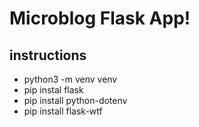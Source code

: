 # Microblog Flask App!


## instructions

- python3 -m venv venv
- pip instal flask
- pip install python-dotenv
- pip install flask-wtf
